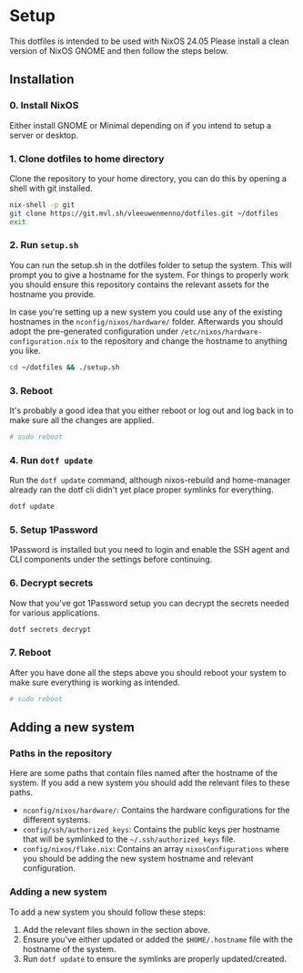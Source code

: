 # Setup

This dotfiles is intended to be used with NixOS 24.05
Please install a clean version of NixOS GNOME and then follow the steps below.

## Installation

### 0. Install NixOS

Either install GNOME or Minimal depending on if you intend to setup a server or desktop.

### 1. Clone dotfiles to home directory

Clone the repository to your home directory, you can do this by opening a shell with git installed.

```bash
nix-shell -p git
git clone https://git.mvl.sh/vleeuwenmenno/dotfiles.git ~/dotfiles
exit
```

### 2. Run `setup.sh`

You can run the setup.sh in the dotfiles folder to setup the system.
This will prompt you to give a hostname for the system. For things to properly work you should ensure this repository contains the relevant assets for the hostname you provide.

In case you're setting up a new system you could use any of the existing hostnames in the `nconfig/nixos/hardware/` folder.
Afterwards you should adopt the pre-generated configuration under `/etc/nixos/hardware-configuration.nix` to the repository and change the hostname to anything you like.

```bash
cd ~/dotfiles && ./setup.sh
```

### 3. Reboot

It's probably a good idea that you either reboot or log out and log back in to make sure all the changes are applied.

```bash
# sudo reboot
```

### 4. Run `dotf update`

Run the `dotf update` command, although nixos-rebuild and home-manager already ran the dotf cli didn't yet place proper symlinks for everything.

```bash
dotf update
```

### 5. Setup 1Password

1Password is installed but you need to login and enable the SSH agent and CLI components under the settings before continuing.

### 6. Decrypt secrets

Now that you've got 1Password setup you can decrypt the secrets needed for various applications.

```bash
dotf secrets decrypt
```

### 7. Reboot

After you have done all the steps above you should reboot your system to make sure everything is working as intended.

```bash
# sudo reboot
```

## Adding a new system

### Paths in the repository

Here are some paths that contain files named after the hostname of the system.
If you add a new system you should add the relevant files to these paths.

- `nconfig/nixos/hardware/`: Contains the hardware configurations for the different systems.
- `config/ssh/authorized_keys`: Contains the public keys per hostname that will be symlinked to the `~/.ssh/authorized_keys` file.
- `config/nixos/flake.nix`: Contains an array `nixosConfigurations` where you should be adding the new system hostname and relevant configuration.

### Adding a new system

To add a new system you should follow these steps:

1. Add the relevant files shown in the section above.
2. Ensure you've either updated or added the `$HOME/.hostname` file with the hostname of the system.
3. Run `dotf update` to ensure the symlinks are properly updated/created.
